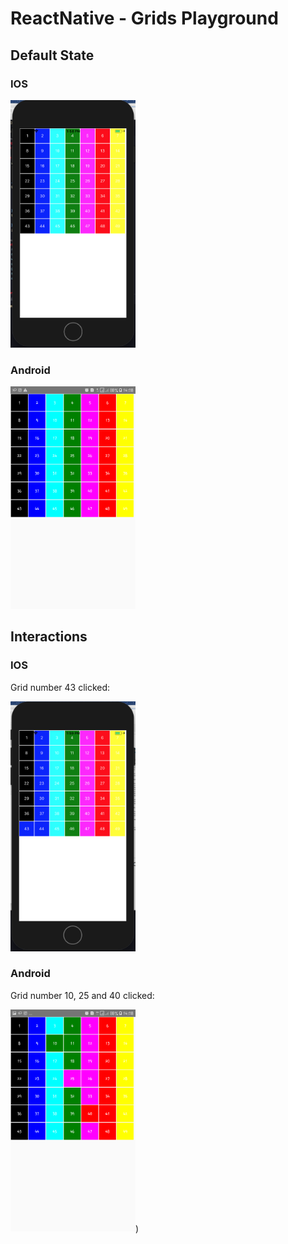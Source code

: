 # ReactNative - Grids Playground


## Default State

### IOS

<img src="src/assets/snapshots/ios-default.png" alt="IOS Default" width="200"/>

### Android

<img src="src/assets/snapshots/android-default.png" alt="Android Default" width="200"/>


## Interactions

### IOS

Grid number 43 clicked:

<img src="src/assets/snapshots/ios-43-clicked.png" alt="IOS Clicked" width="200"/>

### Android

Grid number 10, 25 and 40 clicked:

<img src="src/assets/snapshots/android-10-25-40-clicked.png" alt="Android Clicked" width="200"/>)
